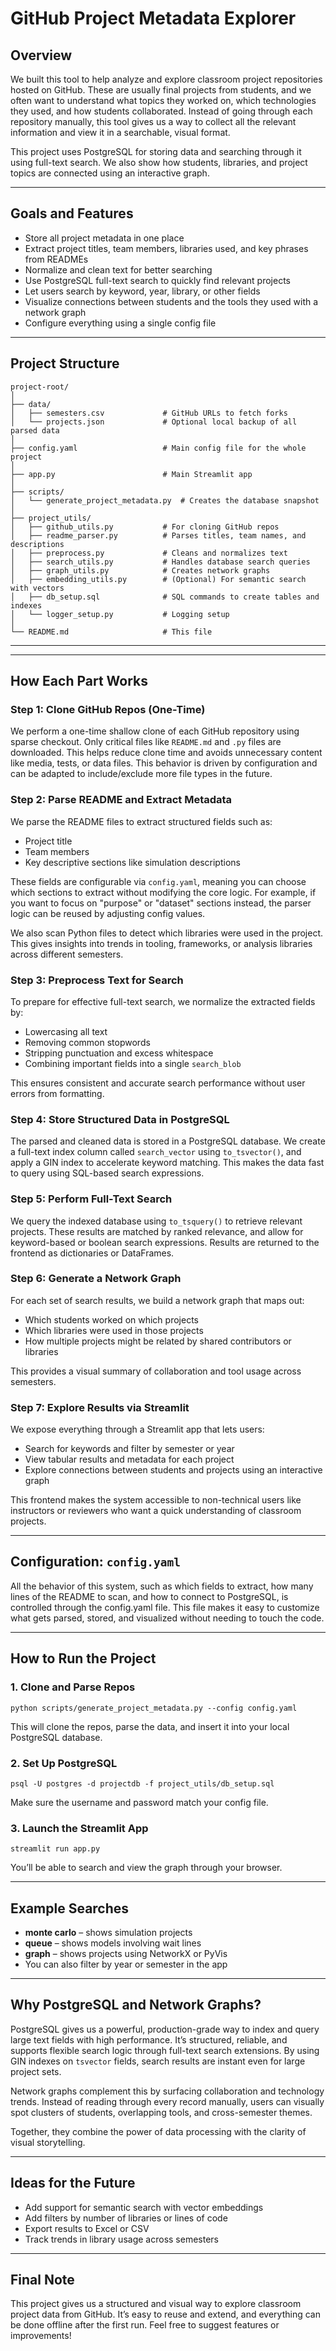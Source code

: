 # GitHub Project Metadata Explorer

## Overview

We built this tool to help analyze and explore classroom project repositories hosted on GitHub. These are usually final projects from students, and we often want to understand what topics they worked on, which technologies they used, and how students collaborated. Instead of going through each repository manually, this tool gives us a way to collect all the relevant information and view it in a searchable, visual format.

This project uses PostgreSQL for storing data and searching through it using full-text search. We also show how students, libraries, and project topics are connected using an interactive graph.

---

## Goals and Features

- Store all project metadata in one place
- Extract project titles, team members, libraries used, and key phrases from READMEs
- Normalize and clean text for better searching
- Use PostgreSQL full-text search to quickly find relevant projects
- Let users search by keyword, year, library, or other fields
- Visualize connections between students and the tools they used with a network graph
- Configure everything using a single config file

---

## Project Structure

```
project-root/
│
├── data/
│   ├── semesters.csv             # GitHub URLs to fetch forks
│   └── projects.json             # Optional local backup of all parsed data
│
├── config.yaml                   # Main config file for the whole project
│
├── app.py                        # Main Streamlit app
│
├── scripts/
│   └── generate_project_metadata.py  # Creates the database snapshot
│
├── project_utils/
│   ├── github_utils.py           # For cloning GitHub repos
│   ├── readme_parser.py          # Parses titles, team names, and descriptions
│   ├── preprocess.py             # Cleans and normalizes text
│   ├── search_utils.py           # Handles database search queries
│   ├── graph_utils.py            # Creates network graphs
│   ├── embedding_utils.py        # (Optional) For semantic search with vectors
│   ├── db_setup.sql              # SQL commands to create tables and indexes
│   └── logger_setup.py           # Logging setup
│
└── README.md                     # This file
```

---

---

## How Each Part Works

### Step 1: Clone GitHub Repos (One-Time)
We perform a one-time shallow clone of each GitHub repository using sparse checkout. Only critical files like `README.md` and `.py` files are downloaded. This helps reduce clone time and avoids unnecessary content like media, tests, or data files. This behavior is driven by configuration and can be adapted to include/exclude more file types in the future.

### Step 2: Parse README and Extract Metadata
We parse the README files to extract structured fields such as:
- Project title
- Team members
- Key descriptive sections like simulation descriptions

These fields are configurable via `config.yaml`, meaning you can choose which sections to extract without modifying the core logic. For example, if you want to focus on "purpose" or "dataset" sections instead, the parser logic can be reused by adjusting config values.

We also scan Python files to detect which libraries were used in the project. This gives insights into trends in tooling, frameworks, or analysis libraries across different semesters.

### Step 3: Preprocess Text for Search
To prepare for effective full-text search, we normalize the extracted fields by:
- Lowercasing all text
- Removing common stopwords
- Stripping punctuation and excess whitespace
- Combining important fields into a single `search_blob`

This ensures consistent and accurate search performance without user errors from formatting.

### Step 4: Store Structured Data in PostgreSQL
The parsed and cleaned data is stored in a PostgreSQL database. We create a full-text index column called `search_vector` using `to_tsvector()`, and apply a GIN index to accelerate keyword matching. This makes the data fast to query using SQL-based search expressions.

### Step 5: Perform Full-Text Search
We query the indexed database using `to_tsquery()` to retrieve relevant projects. These results are matched by ranked relevance, and allow for keyword-based or boolean search expressions. Results are returned to the frontend as dictionaries or DataFrames.

### Step 6: Generate a Network Graph
For each set of search results, we build a network graph that maps out:
- Which students worked on which projects
- Which libraries were used in those projects
- How multiple projects might be related by shared contributors or libraries

This provides a visual summary of collaboration and tool usage across semesters.

### Step 7: Explore Results via Streamlit
We expose everything through a Streamlit app that lets users:
- Search for keywords and filter by semester or year
- View tabular results and metadata for each project
- Explore connections between students and projects using an interactive graph

This frontend makes the system accessible to non-technical users like instructors or reviewers who want a quick understanding of classroom projects.

---

## Configuration: `config.yaml`

All the behavior of this system, such as which fields to extract, how many lines of the README to scan, and how to connect to PostgreSQL, is controlled through the config.yaml file. This file makes it easy to customize what gets parsed, stored, and visualized without needing to touch the code.

---

## How to Run the Project

### 1. Clone and Parse Repos
```
python scripts/generate_project_metadata.py --config config.yaml
```
This will clone the repos, parse the data, and insert it into your local PostgreSQL database.

### 2. Set Up PostgreSQL
```
psql -U postgres -d projectdb -f project_utils/db_setup.sql
```
Make sure the username and password match your config file.

### 3. Launch the Streamlit App
```
streamlit run app.py
```
You’ll be able to search and view the graph through your browser.

---

## Example Searches

- **monte carlo** – shows simulation projects
- **queue** – shows models involving wait lines
- **graph** – shows projects using NetworkX or PyVis
- You can also filter by year or semester in the app

---

## Why PostgreSQL and Network Graphs?

PostgreSQL gives us a powerful, production-grade way to index and query large text fields with high performance. It’s structured, reliable, and supports flexible search logic through full-text search extensions. By using GIN indexes on `tsvector` fields, search results are instant even for large project sets.

Network graphs complement this by surfacing collaboration and technology trends. Instead of reading through every record manually, users can visually spot clusters of students, overlapping tools, and cross-semester themes.

Together, they combine the power of data processing with the clarity of visual storytelling.

---

## Ideas for the Future

- Add support for semantic search with vector embeddings
- Add filters by number of libraries or lines of code
- Export results to Excel or CSV
- Track trends in library usage across semesters

---

## Final Note

This project gives us a structured and visual way to explore classroom project data from GitHub. It’s easy to reuse and extend, and everything can be done offline after the first run. Feel free to suggest features or improvements!
